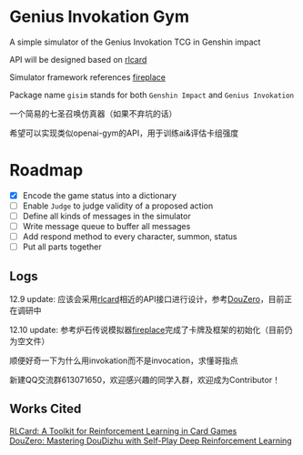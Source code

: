 <!--
 Copyright (c) 2022 davidgao
 
 This software is released under the MIT License.
 https://opensource.org/licenses/MIT
-->

# Genius Invokation Gym

A simple simulator of the Genius Invokation TCG in Genshin impact

API will be designed based on [rlcard](https://github.com/datamllab/rlcard)

Simulator framework references [fireplace](https://github.com/jleclanche/fireplace)

Package name `gisim` stands for both `Genshin Impact` and `Genius Invokation`

一个简易的七圣召唤仿真器（如果不弃坑的话）

希望可以实现类似openai-gym的API，用于训练ai&评估卡组强度


# Roadmap
- [x] Encode the game status into a dictionary
- [ ] Enable `Judge` to judge validity of a proposed action
- [ ] Define all kinds of messages in the simulator
- [ ] Write message queue to buffer all messages
- [ ] Add respond method to every character, summon, status
- [ ] Put all parts together

## Logs

12.9 update: 应该会采用[rlcard](https://github.com/datamllab/rlcard)相近的API接口进行设计，参考[DouZero](https://github.com/kwai/DouZero)，目前正在调研中

12.10 update: 参考炉石传说模拟器[fireplace](https://github.com/jleclanche/fireplace)完成了卡牌及框架的初始化（目前仍为空文件）

顺便好奇一下为什么用invokation而不是invocation，求懂哥指点

新建QQ交流群613071650，欢迎感兴趣的同学入群，欢迎成为Contributor！

## Works Cited

[RLCard: A Toolkit for Reinforcement Learning in Card Games](https://github.com/datamllab/rlcard)  
[DouZero: Mastering DouDizhu with Self-Play Deep Reinforcement Learning](https://github.com/kwai/DouZero)
